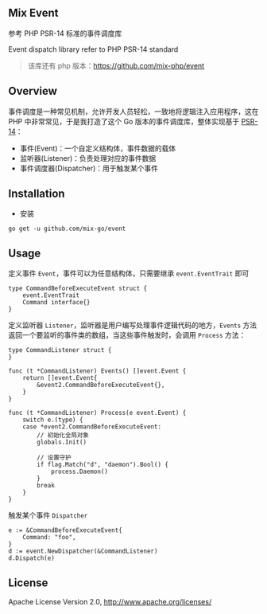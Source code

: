 ## Mix Event

参考 PHP PSR-14 标准的事件调度库

Event dispatch library refer to PHP PSR-14 standard

> 该库还有 php 版本：https://github.com/mix-php/event

## Overview

事件调度是一种常见机制，允许开发人员轻松，一致地将逻辑注入应用程序，这在 PHP 中非常常见，于是我打造了这个 Go 版本的事件调度库，整体实现基于 [PSR-14](https://www.php-fig.org/psr/psr-14/)：

- 事件(Event)：一个自定义结构体，事件数据的载体
- 监听器(Listener)：负责处理对应的事件数据
- 事件调度器(Dispatcher)：用于触发某个事件

## Installation

- 安装

```
go get -u github.com/mix-go/event
```

## Usage

定义事件 `Event`，事件可以为任意结构体，只需要继承 `event.EventTrait` 即可

```
type CommandBeforeExecuteEvent struct {
    event.EventTrait
    Command interface{}
}
```

定义监听器 `Listener`，监听器是用户编写处理事件逻辑代码的地方，`Events` 方法返回一个要监听的事件类的数组，当这些事件触发时，会调用 `Process` 方法：

```
type CommandListener struct {
}

func (t *CommandListener) Events() []event.Event {
    return []event.Event{
        &event2.CommandBeforeExecuteEvent{},
    }
}

func (t *CommandListener) Process(e event.Event) {
    switch e.(type) {
    case *event2.CommandBeforeExecuteEvent:
        // 初始化全局对象
        globals.Init()

        // 设置守护
        if flag.Match("d", "daemon").Bool() {
            process.Daemon()
        }
        break
    }
}
```

触发某个事件 `Dispatcher`

```
e := &CommandBeforeExecuteEvent{
    Command: "foo",
}
d := event.NewDispatcher(&CommandListener)
d.Dispatch(e)
```

## License

Apache License Version 2.0, http://www.apache.org/licenses/
